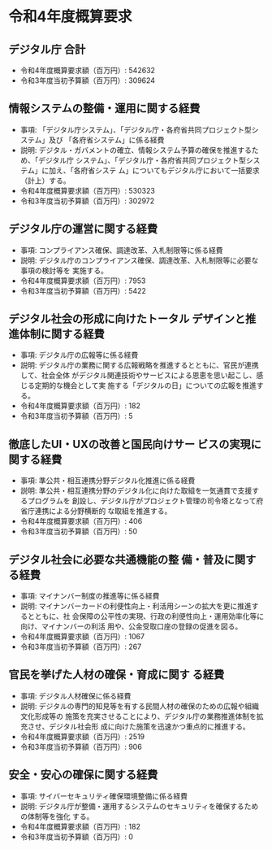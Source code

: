 # 令和4年度概算要求

## デジタル庁 合計

- 令和4年度概算要求額（百万円）: 542632
- 令和3年度当初予算額（百万円）: 309624

## 情報システムの整備・運用に関する経費

- 事項: 「デジタル庁システム」、「デジタル庁・各府省共同プロジェクト型システム」及び 「各府省システム」に係る経費
- 説明: デジタル・ガバメントの確立、情報システム予算の確保を推進するため、「デジタル庁 システム」、「デジタル庁・各府省共同プロジェクト型システム」に加え、「各府省システ ム」についてもデジタル庁において一括要求（計上）する。
- 令和4年度概算要求額（百万円）: 530323
- 令和3年度当初予算額（百万円）: 302972

## デジタル庁の運営に関する経費

- 事項: コンプライアンス確保、調達改革、入札制限等に係る経費
- 説明: デジタル庁のコンプライアンス確保、調達改革、入札制限等に必要な事項の検討等を 実施する。
- 令和4年度概算要求額（百万円）: 7953
- 令和3年度当初予算額（百万円）: 5422

## デジタル社会の形成に向けたトータル デザインと推進体制に関する経費

- 事項: デジタル庁の広報等に係る経費
- 説明: デジタル庁の業務に関する広報戦略を推進するとともに、官民が連携して、社会全体 がデジタル関連技術やサービスによる恩恵を思い起こし、感じる定期的な機会として実 施する「デジタルの日」についての広報を推進する。
- 令和4年度概算要求額（百万円）: 182
- 令和3年度当初予算額（百万円）: 5

## 徹底したUI・UXの改善と国民向けサー ビスの実現に関する経費

- 事項: 準公共・相互連携分野デジタル化推進に係る経費
- 説明: 準公共・相互連携分野のデジタル化に向けた取組を一気通貫で支援するプログラムを 創設し、デジタル庁がプロジェクト管理の司令塔となって府省庁連携による分野横断的 な取組を推進する。
- 令和4年度概算要求額（百万円）: 406
- 令和3年度当初予算額（百万円）: 50

## デジタル社会に必要な共通機能の整 備・普及に関する経費

- 事項: マイナンバー制度の推進等に係る経費
- 説明: マイナンバーカードの利便性向上・利活用シーンの拡大を更に推進するとともに、社 会保障の公平性の実現、行政の利便性向上・運用効率化等に向け、マイナンバーの利活 用や、公金受取口座の登録の促進を図る。
- 令和4年度概算要求額（百万円）: 1067
- 令和3年度当初予算額（百万円）: 267

## 官民を挙げた人材の確保・育成に関す る経費

- 事項: デジタル人材確保に係る経費
- 説明: デジタルの専門的知見等を有する民間人材の確保のための広報や組織文化形成等の 施策を充実させることにより、デジタル庁の業務推進体制を拡充させ、デジタル社会形 成に向けた施策を迅速かつ重点的に推進する。
- 令和4年度概算要求額（百万円）: 2519
- 令和3年度当初予算額（百万円）: 906

## 安全・安心の確保に関する経費

- 事項: サイバーセキュリティ確保環境整備に係る経費
- 説明: デジタル庁が整備・運用するシステムのセキュリティを確保するための体制等を強化 する。
- 令和4年度概算要求額（百万円）: 182
- 令和3年度当初予算額（百万円）: 0
